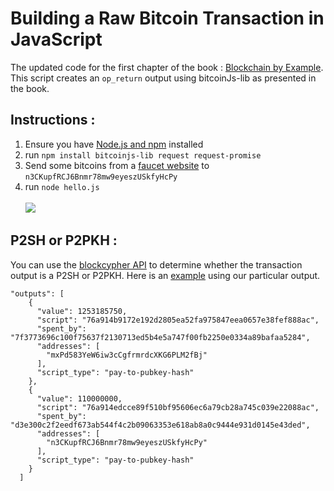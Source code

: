 # Building a Raw Bitcoin Transaction in JavaScript

The updated code for the first chapter of the book : [Blockchain by Example](https://subscription.packtpub.com/book/big_data_and_business_intelligence/9781788475686).
This script creates an ```op_return``` output using bitcoinJs-lib as presented in the book.

## Instructions : <br>
1. Ensure you have [Node.js and npm](https://docs.npmjs.com/downloading-and-installing-node-js-and-npm) installed
2. run ```npm install bitcoinjs-lib request request-promise```
4. Send some bitcoins from a [faucet website](https://testnet.manu.backend.hamburg/faucet) to ```n3CKupfRCJ6Bnmr78mw9eyeszUSkfyHcPy```
5. run ```node hello.js``` <br><br>
![](https://preview.ibb.co/jckrkp/nodejshello.png)

## P2SH or P2PKH : <br>
You can use the [blockcypher API](https://www.blockcypher.com/dev/bitcoin/#transaction-api) to determine whether the transaction output is a P2SH or P2PKH. Here is an [example]( https://api.blockcypher.com/v1/btc/test3/txs/0791521362528725683caedf998006cf68b1cd817be1694ef0daca265d9b4252?limit=50&includeHex=true) using our particular output.
```
"outputs": [
    {
      "value": 1253185750,
      "script": "76a914b9172e192d2805ea52fa975847eea0657e38fef888ac",
      "spent_by": "7f3773696c100f75637f2130713ed5b4e5a747f00fb2250e0334a89bafaa5284",
      "addresses": [
        "mxPd583YeW6iw3cCgfrmrdcXKG6PLM2fBj"
      ],
      "script_type": "pay-to-pubkey-hash"
    },
    {
      "value": 110000000,
      "script": "76a914edcce89f510bf95606ec6a79cb28a745c039e22088ac",
      "spent_by": "d3e300c2f2eedf673ab544f4c2b09063353e618ab8a0c9444e931d0145e43ded",
      "addresses": [
        "n3CKupfRCJ6Bnmr78mw9eyeszUSkfyHcPy"
      ],
      "script_type": "pay-to-pubkey-hash"
    }
  ]
```
